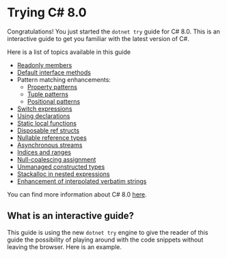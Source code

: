 # Trying C# 8.0

Congratulations! You just started the `dotnet try` guide for C# 8.0. This is an interactive guide to get you familiar with the latest version of C#.

Here is a list of topics available in this guide
- [Readonly members](./Pages/readonly-members.md)
- [Default interface methods](./Pages/default-interface-methods.md)
- Pattern matching enhancements:
  - [Property patterns](./Pages/property-pattern.md)
  - [Tuple patterns](./Pages/tuple-pattern.md)
  - [Positional patterns](./Pages/positional-pattern.md)
- [Switch expressions](./Pages/switch-expression.md)
- [Using declarations](./Pages/using-declaration.md)
- [Static local functions](./Pages/static-local-functions.md)
- [Disposable ref structs](./Pages/disposable-ref-structs.md)
- [Nullable reference types](./Pages/nullable-reference-types.md)
- [Asynchronous streams](./Pages/asynchronous-streams.md)
- [Indices and ranges](./Pages/indices-and-ranges.md)
- [Null-coalescing assignment](./Pages/null-coalescing-assignment.md)
- [Unmanaged constructed types](./Pages/unmanaged-constructed-types.md)
- [Stackalloc in nested expressions](./Pages/stackalloc-in-nested-expressions.md)
- [Enhancement of interpolated verbatim strings](./Pages/verbatim-strings.md)

You can find more information about C# 8.0 [here](https://docs.microsoft.com/en-us/dotnet/csharp/whats-new/csharp-8).

## What is an interactive guide?

This guide is using the new `dotnet try` engine to give the reader of this guide the possibility of playing around with the code snippets without leaving the browser.
Here is an example.

```cs --source-file ./Snippets/Program.cs --project ./Snippets/Snippets.csproj --region welcome --session welcome
```
